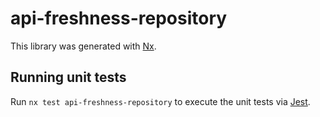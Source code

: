 # api-freshness-repository

This library was generated with [Nx](https://nx.dev).

## Running unit tests

Run `nx test api-freshness-repository` to execute the unit tests via [Jest](https://jestjs.io).
